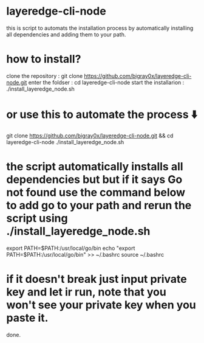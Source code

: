 # layeredge-cli-node
this is script to automats the installation process by automatically installing all dependencies and adding them to your path.


# how to install?

clone the repository : git clone https://github.com/bigray0x/layeredge-cli-node.git
enter the foldser : cd layeredge-cli-node
start the installarion : ./install_layeredge_node.sh

# or use this to automate the process ⬇️

git clone https://github.com/bigray0x/layeredge-cli-node.git && cd layeredge-cli-node
./install_layeredge_node.sh

# the script automatically installs all dependencies but but if it says Go not found use the command below to add go to your path and rerun the script using ./install_layeredge_node.sh

export PATH=$PATH:/usr/local/go/bin
echo "export PATH=\$PATH:/usr/local/go/bin" >> ~/.bashrc
source ~/.bashrc

# if it doesn't break just input private key and let ir run, note that you won't see your private key when you paste it.

done. 